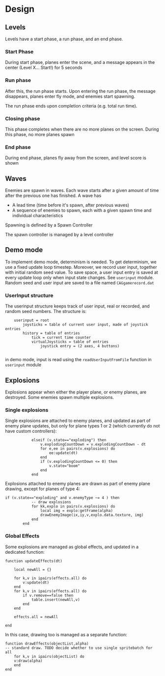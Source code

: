 # Design


## Levels

Levels have a start phase, a run phase, and an end phase.

### Start Phase
During start phase, planes enter the scene, and a message appears in the center (Level X... Start!) for 5 seconds

### Run phase
After this, the run phase starts. Upon entering the run phase, the message disappears, planes enter fly mode, and enemies start spawning.

The run phase ends upon completion criteria (e.g. total run time). 

### Closing phase 
This phase completes when there are no more planes on the screen. During this phase, no more planes spawn

### End phase
During end phase, planes fly away from the screen, and level score is shown

## Waves

Enemies are spawn in waves. Each wave starts after a given amount of time after the previous one has finished. A wave has

* A lead time (time before it's spawn, after previous waves)
* A sequence of enemies to spawn, each with a given spawn time and individual characteristics


Spawning is defined by a Spawn Controller

The spawn controller is managed by a level controller


## Demo mode
To implement demo mode, determinism is needed. To get determinism, we use a fixed update loop timestep. Moreover, we record user input, together with initial random seed value. To save space, a user input entry is saved at every update loop only when input state changes. See `userinput` module. Random seed and user input are saved to a file named `CAGgamerecord.dat`

### UserInput structure
The userinput structure keeps track of user input, real or recorded, and random seed numbers.
The structure is:

```
	userinput = root
		joysticks = table of current user input, made of joystick entries
		history = table of entries
			tick = current time counter
			virtualJoysticks = table of entries 
				joystick entry = (2 axes, 4 buttons)
				
```

in demo mode, input is read using the `readUserInputFromFile` function in `userinput` module

## Explosions

Explosions appear when either the player plane, or enemy planes, are destroyed. Some enemies spawn multiple explosions.

### Single explosions

Single explosions are attached to enemy planes, and updated as part of enemy plane updates, but only for plane types 1 or 2 (which currently do not have custom controllers):

```
			elseif (v.state=="exploding") then
				v.explodingCountDown = v.explodingCountDown - dt
				for e,ee in pairs(v.explosions) do
					ee:update(dt)
				end
				if (v.explodingCountDown <= 0) then
					v.state="boom"
				end 
			end
```

Explosions attached to enemy planes are drawn as part of enemy plane drawing, except for planes of type 4:

```
if (v.state=="exploding" and v.enemyType ~= 4 ) then
			-- draw explosions
			for kk,explo in pairs(v.explosions) do
				local img = explo:getFrame(alpha)
				drawEnemyImage(ix,iy,v,explo.data.texture, img)
			end
		end
```
### Global Effects

Some explosions are managed as global effects, and updated in a dedicated function:

```
function updateEffects(dt)

	local newAll = {}
	
	for k,v in ipairs(effects.all) do
		v:update(dt)
	end
	for k,v in ipairs(effects.all) do
		if v.remove==false then
			table.insert(newAll,v)
		end
	end
	
	effects.all = newAll
	
end

```

In this case, drawing too is managed as a separate function:

```
function drawEffects(objectList,alpha)
-- standard draw. TODO decide whether to use single spritebatch for all
	for k,v in ipairs(objectList) do
    v:draw(alpha)
	end
end
```